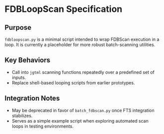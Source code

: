 # FDBLoopScan Specification

## Purpose

`fdbloopscan.py` is a minimal script intended to wrap FDBScan execution in a loop. It is currently a placeholder for more robust batch-scanning utilities.

## Key Behaviors

- Call into `jgtml` scanning functions repeatedly over a predefined set of inputs.
- Replace shell-based looping scripts from earlier prototypes.

## Integration Notes

- May be deprecated in favor of `batch_fdbscan.py` once FTS integration stabilizes.
- Serves as a simple example script when exploring automated scan loops in testing environments.


